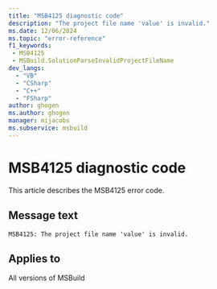 ```yaml
---
title: "MSB4125 diagnostic code"
description: "The project file name 'value' is invalid."
ms.date: 12/06/2024
ms.topic: "error-reference"
f1_keywords:
 - MSB4125
 - MSBuild.SolutionParseInvalidProjectFileName
dev_langs:
  - "VB"
  - "CSharp"
  - "C++"
  - "FSharp"
author: ghogen
ms.author: ghogen
manager: mijacobs
ms.subservice: msbuild
---
```


# MSB4125 diagnostic code

<!-- :::ErrorDefinitionDescription::: -->
<!-- :::editable-content name="introDescription"::: -->
This article describes the MSB4125 error code.
<!-- :::editable-content-end::: -->

## Message text

`MSB4125: The project file name 'value' is invalid.`

<!-- :::editable-content name="postOutputDescription"::: -->
<!--
{StrBegin="MSB4125: "}UE: The solution filename is provided separately to loggers.
-->
<!-- :::editable-content-end::: -->
<!-- :::ErrorDefinitionDescription-end::: -->

## Applies to

All versions of MSBuild
